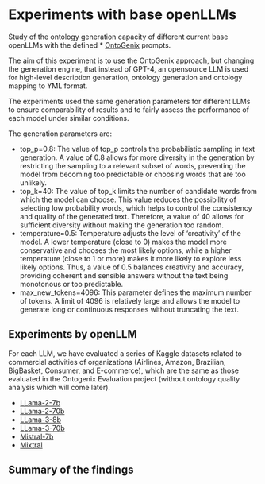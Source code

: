 # Experiments with base openLLMs

Study of the ontology generation capacity of different current base openLLMs with the defined * [OntoGenix]([./llama-2-7b/README.md](https://github.com/tecnomod-um/OntoGenix_BASF/tree/main/GUI)) prompts. 

The aim of this experiment is to use the OntoGenix approach, but changing the generation engine, that instead of GPT-4, an opensource LLM is used for high-level description generation, ontology generation and ontology mapping to YML format. 

The experiments used the same generation parameters for different LLMs to ensure comparability of results and to fairly assess the performance of each model under similar conditions. 

The generation parameters are: 

- top_p=0.8: The value of top_p controls the probabilistic sampling in text generation. A value of 0.8 allows for more diversity in the generation by restricting the sampling to a relevant subset of words, preventing the model from becoming too predictable or choosing words that are too unlikely.
- top_k=40: The value of top_k limits the number of candidate words from which the model can choose. This value reduces the possibility of selecting low probability words, which helps to control the consistency and quality of the generated text. Therefore, a value of 40 allows for sufficient diversity without making the generation too random.
- temperature=0.5: Temperature adjusts the level of ‘creativity’ of the model. A lower temperature (close to 0) makes the model more conservative and chooses the most likely options, while a higher temperature (close to 1 or more) makes it more likely to explore less likely options. Thus, a value of 0.5 balances creativity and accuracy, providing coherent and sensible answers without the text being monotonous or too predictable.
- max_new_tokens=4096: This parameter defines the maximum number of tokens.  A limit of 4096 is relatively large and allows the model to generate long or continuous responses without truncating the text.

## Experiments by openLLM

For each LLM, we have evaluated a series of Kaggle datasets related to commercial activities of organizations (Airlines, Amazon, Brazilian, BigBasket, Consumer, and E-commerce), which are the same as those evaluated in the Ontogenix Evaluation project (without ontology quality analysis which will come later).

* [LLama-2-7b](./llama-2-7b/README.md)
* [LLama-2-70b](./llama-2-70b/README.md)
* [LLama-3-8b](./llama-3-8b/README.md)
* [LLama-3-70b](./llama-3-70b/README.md)
* [Mistral-7b](./mistral-7b/README.md)
* [Mixtral](./mixtral/README.md)

## Summary of the findings
